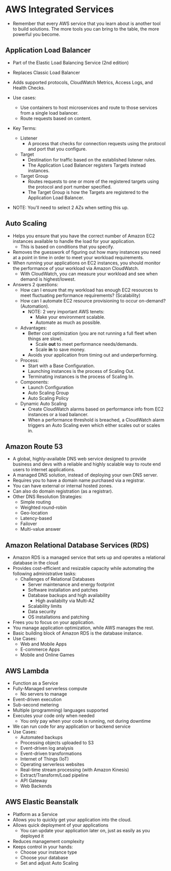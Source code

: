 # AWS Integrated Services
* Remember that every AWS service that you learn about is another tool 
  to build solutions. The more tools you can bring to the table, the 
  more powerful you become. 

## Application Load Balancer
* Part of the Elastic Load Balancing Service (2nd edition)
* Replaces Classic Load Balancer
* Adds supported protocols, CloudWatch Metrics, Access Logs, and Health 
  Checks.
* Use cases:
  * Use containers to host microservices and route to those services 
    from a single load balancer.
  * Route requests based on content.
* Key Terms:
  * Listener 
    * A process that checks for connection requests using the protocol 
      and port that you configure.
  * Target 
    * Destination for traffic based on the established listener rules.
    * The Application Load Balancer registers Targets instead instances.
  * Target Group 
    * Routes requests to one or more of the registered targets using the 
      protocol and port number specified.
    * The Target Group is how the Targets are registered to the 
      Application Load Balancer.

* NOTE: You'll need to select 2 AZs when setting this up.

## Auto Scaling
* Helps you ensure that you have the correct number of Amazon EC2
  instances available to handle the load for your application.
  * This is based on conditions that you specify.
* Removes the guesswork of figuring out how many instances you need at a 
  point in time in order to meet your workload requirements.
* When running your applications on EC2 instances, you should monitor 
  the performance of your workload via Amazon CloudWatch.
  * With CloudWatch, you can measure your workload and see when demand 
    is highest/lowest.
* Answers 2 questions:
  * How can I ensure that my workload has enough EC2 resources to meet
    fluctuating performance requirements? (Scalability)
  * How can I automate EC2 resource provisioning to occur on-demand?
    (Automation).
    * NOTE: 2 very important AWS tenets:
      * Make your environment scalable.
      * Automate as much as possible.
  * Advantages:
    * Better cost optimization (you are not running a full fleet when
      things are slow).
      * Scale **out** to meet performance needs/demands.
      * Scale **in** to save money.
    * Avoids your application from timing out and underperforming.
  * Process:
    * Start with a Base Configuration.
    * Launching instances is the process of Scaling Out.
    * Terminating instances is the process of Scaling In.
  * Components:
    * Launch Configuration
    * Auto Scaling Group
    * Auto Scaling Policy
  * Dynamic Auto Scaling
    * Create CloudWatch alarms based on performance info from EC2
      instances or a load balancer.
    * When a performance threshold is breached, a CloudWatch alarm
      triggers an Auto Scaling even which either scales out or scales
      in.

## Amazon Route 53
* A global, highly-available DNS web service designed to provide 
  business and devs with a reliable and highly scalable way to route end 
  users to internet applications.
* A managed DNS solution, instead of deploying your own DNS server.
* Requires you to have a domain name purchased via a registrar.
* You can have external or internal hosted zones.
* Can also do domain registration (as a registrar).
* Other DNS Resolution Strategies:
  * Simple routing
  * Weighted round-robin
  * Geo-location
  * Latency-based
  * Failover
  * Multi-value answer

## Amazon Relational Database Services (RDS)
* Amazon RDS is a managed service that sets up and operates a relational 
  database in the cloud
* Provides cost-efficient and resizable capacity while automating the
  following administrative tasks:
  * Challenges of Relational Databases
    * Server maintenance and energy footprint
    * Software installation and patches
    * Database backups and high availability
      * High availabilty via Multi-AZ
    * Scalability limits
    * Data security
    * OS installations and patching
* Frees you to focus on your application.
* You manage application optimization, while AWS manages the rest.
* Basic building block of Amazon RDS is the database instance.
* Use Cases:
  * Web and Mobile Apps
  * E-commerce Apps
  * Mobile and Online Games

## AWS Lambda
* Function as a Service
* Fully-Managed serverless compute
  * No servers to manage
* Event-driven execution
* Sub-second metering
* Multiple (programming) languages supported
* Executes your code only when needed
  * You only pay when your code is running, not during downtime
* We can run code for any application or backend service
* Use Cases:
  * Automated backups
  * Processing objects uploaded to S3
  * Event-driven log analysis
  * Event-driven transformations
  * Internet of Things (IoT)
  * Operating serverless websites
  * Real-time stream processing (with Amazon Kinesis)
  * Extract/Transform/Load pipeline
  * API Gateway
  * Web Backends

## AWS Elastic Beanstalk
* Platform as a Service
* Allows you to quickly get your application into the cloud.
* Allows quick deployment of your applications
  * You can update your application later on, just as easily as you 
    deployed it
* Reduces management complexity
* Keeps control in your hands:
  * Choose your instance type
  * Choose your database
  * Set and adjust Auto Scaling

